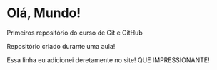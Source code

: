 # Olá, Mundo!
Primeiros repositório do curso de Git e GitHub

Repositório criado durante uma aula!

Essa linha eu adicionei deretamente no site! QUE IMPRESSIONANTE!

